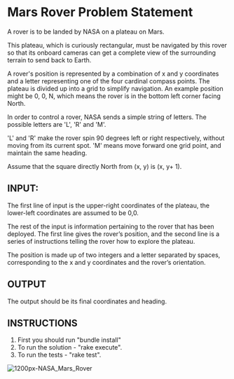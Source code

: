 # Mars Rover Problem Statement
A rover is to be landed by NASA on a plateau on Mars.

This plateau, which is curiously rectangular, must be navigated by this rover so that its onboard cameras can get a complete view of the surrounding terrain to send back to Earth.

A rover's position is represented by a combination of x and y coordinates and a letter representing one of the four cardinal compass points. The plateau is divided up into a grid to simplify navigation. An example position might be 0, 0, N, which means the rover is in the bottom left corner facing North.

In order to control a rover, NASA sends a simple string of letters. The possible letters are 'L', 'R' and 'M'.

'L' and 'R' make the rover spin 90 degrees left or right respectively, without moving from its current spot. 'M' means move forward one grid point, and maintain the same heading.

Assume that the square directly North from (x, y) is (x, y+ 1).

## INPUT:
The first line of input is the upper-right coordinates of the plateau, the lower-left coordinates are assumed to be 0,0.

The rest of the input is information pertaining to the rover that has been deployed. The first line gives the rover’s position, and the second line is a series of instructions telling the rover how to explore the plateau.

The position is made up of two integers and a letter separated by spaces, corresponding to the x and y coordinates and the rover’s orientation.

## OUTPUT
The output should be its final coordinates and heading.

## INSTRUCTIONS

1. First you should run "bundle install"
2. To run the solution - "rake execute".
3. To run the tests - "rake test".

![1200px-NASA_Mars_Rover](https://user-images.githubusercontent.com/4945372/142833099-4b212c47-71dd-4c90-bd2b-d58d9ef62f8e.jpeg)
